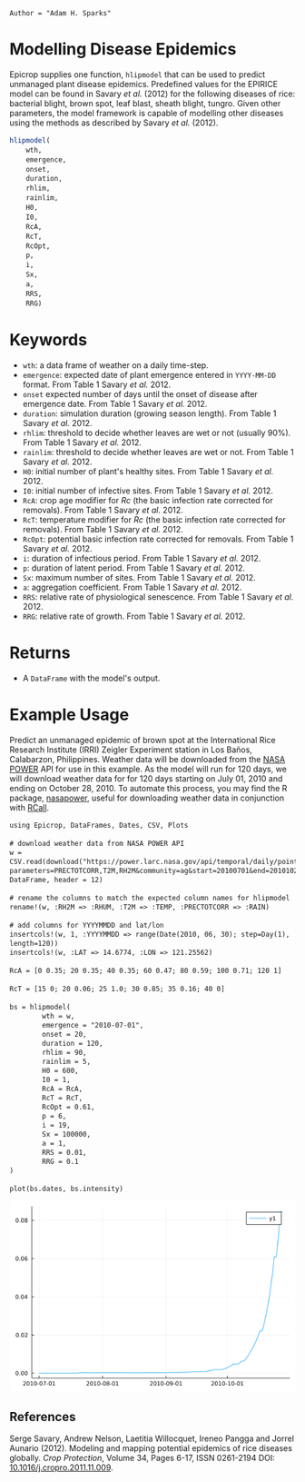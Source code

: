 ```@meta
Author = "Adam H. Sparks"
```

# Modelling Disease Epidemics

Epicrop supplies one function, `hlipmodel` that can be used to predict unmanaged plant
disease epidemics.
Predefined values for the EPIRICE model can be found in Savary _et al._ (2012) for the
following diseases of rice: bacterial blight, brown spot, leaf blast, sheath blight, tungro.
Given other parameters, the model framework is capable of modelling other diseases using the
methods as described by Savary _et al._ (2012).

```julia
hlipmodel(
    wth,
    emergence,
    onset,
    duration,
    rhlim,
    rainlim,
    H0,
    I0,
    RcA,
    RcT,
    RcOpt,
    p,
    i,
    Sx,
    a,
    RRS,
    RRG)
```
# Keywords
- `wth`: a data frame of weather on a daily time-step.
- `emergence`: expected date of plant emergence entered in `YYYY-MM-DD` format.
From Table 1 Savary *et al.* 2012.
- `onset` expected number of days until the onset of disease after emergence date.
From Table 1 Savary *et al.* 2012.
- `duration`: simulation duration (growing season length).
From Table 1 Savary *et al.* 2012.
- `rhlim`: threshold to decide whether leaves are wet or not (usually 90%).
From Table 1 Savary *et al.* 2012.
- `rainlim`: threshold to decide whether leaves are wet or not.
From Table 1 Savary *et al.* 2012.
- `H0`: initial number of plant's healthy sites.
From Table 1 Savary *et al.* 2012.
- `I0`: initial number of infective sites.
From Table 1 Savary *et al.* 2012.
- `RcA`: crop age modifier for *Rc* (the basic infection rate corrected for removals).
From Table 1 Savary *et al.* 2012.
- `RcT`: temperature modifier for *Rc* (the basic infection rate corrected for removals).
From Table 1 Savary *et al.* 2012.
- `RcOpt`: potential basic infection rate corrected for removals.
From Table 1 Savary *et al.* 2012.
- `i`: duration of infectious period.
From Table 1 Savary *et al.* 2012.
- `p`: duration of latent period.
From Table 1 Savary *et al.* 2012.
- `Sx`: maximum number of sites.
From Table 1 Savary *et al.* 2012.
- `a`: aggregation coefficient.
From Table 1 Savary *et al.* 2012.
- `RRS`: relative rate of physiological senescence.
From Table 1 Savary *et al.* 2012.
- `RRG`: relative rate of growth.
From Table 1 Savary *et al.* 2012.

# Returns
- A `DataFrame` with the model's output.
# Example Usage

Predict an unmanaged epidemic of brown spot at the International Rice Research Institute
(IRRI) Zeigler Experiment station in Los Baños, Calabarzon, Philippines.
Weather data will be downloaded from the [NASA POWER](https://power.larc.nasa.gov) API for
use in this example.
As the model will run for 120 days, we will download weather data for for 120 days starting
on July 01, 2010 and ending on October 28, 2010.
To automate this process, you may find the R package,
[nasapower](https://cran.r-project.org/web/packages/nasapower/index.html), useful for
downloading weather data in conjunction with
[RCall](https://github.com/JuliaInterop/RCall.jl).

```@example
using Epicrop, DataFrames, Dates, CSV, Plots

# download weather data from NASA POWER API
w = CSV.read(download("https://power.larc.nasa.gov/api/temporal/daily/point?parameters=PRECTOTCORR,T2M,RH2M&community=ag&start=20100701&end=20101028&latitude=14.6774&longitude=121.25562&format=csv&time_standard=utc&user=Epicropjl"), DataFrame, header = 12)

# rename the columns to match the expected column names for hlipmodel
rename!(w, :RH2M => :RHUM, :T2M => :TEMP, :PRECTOTCORR => :RAIN)

# add columns for YYYYMMDD and lat/lon
insertcols!(w, 1, :YYYYMMDD => range(Date(2010, 06, 30); step=Day(1), length=120))
insertcols!(w, :LAT => 14.6774, :LON => 121.25562)

RcA = [0 0.35; 20 0.35; 40 0.35; 60 0.47; 80 0.59; 100 0.71; 120 1]

RcT = [15 0; 20 0.06; 25 1.0; 30 0.85; 35 0.16; 40 0]

bs = hlipmodel(
		wth = w,
		emergence = "2010-07-01",
		onset = 20,
		duration = 120,
		rhlim = 90,
		rainlim = 5,
		H0 = 600,
		I0 = 1,
		RcA = RcA,
		RcT = RcT,
		RcOpt = 0.61,
		p = 6,
		i = 19,
		Sx = 100000,
		a = 1,
		RRS = 0.01,
		RRG = 0.1
)

plot(bs.dates, bs.intensity)
```

![](./assets/img/bs_plot.png)

## References

Serge Savary, Andrew Nelson, Laetitia Willocquet, Ireneo Pangga and Jorrel Aunario (2012). Modeling and mapping potential epidemics of rice diseases globally. _Crop Protection_, Volume 34, Pages 6-17, ISSN 0261-2194 DOI: [10.1016/j.cropro.2011.11.009](https://doi.org/10.1016/j.cropro.2011.11.009).